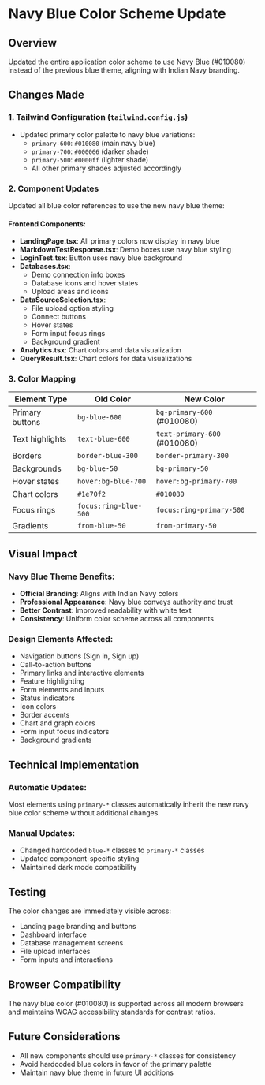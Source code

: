 # Navy Blue Color Scheme Update

## Overview
Updated the entire application color scheme to use Navy Blue (#010080) instead of the previous blue theme, aligning with Indian Navy branding.

## Changes Made

### 1. **Tailwind Configuration** (`tailwind.config.js`)
- Updated primary color palette to navy blue variations:
  - `primary-600`: `#010080` (main navy blue)
  - `primary-700`: `#000066` (darker shade)
  - `primary-500`: `#0000ff` (lighter shade)
  - All other primary shades adjusted accordingly

### 2. **Component Updates**
Updated all blue color references to use the new navy blue theme:

#### Frontend Components:
- **LandingPage.tsx**: All primary colors now display in navy blue
- **MarkdownTestResponse.tsx**: Demo boxes use navy blue styling
- **LoginTest.tsx**: Button uses navy blue background
- **Databases.tsx**: 
  - Demo connection info boxes
  - Database icons and hover states
  - Upload areas and icons
- **DataSourceSelection.tsx**:
  - File upload option styling
  - Connect buttons
  - Hover states
  - Form input focus rings
  - Background gradient
- **Analytics.tsx**: Chart colors and data visualization
- **QueryResult.tsx**: Chart colors for data visualizations

### 3. **Color Mapping**
| Element Type | Old Color | New Color |
|--------------|-----------|-----------|
| Primary buttons | `bg-blue-600` | `bg-primary-600` (#010080) |
| Text highlights | `text-blue-600` | `text-primary-600` (#010080) |
| Borders | `border-blue-300` | `border-primary-300` |
| Backgrounds | `bg-blue-50` | `bg-primary-50` |
| Hover states | `hover:bg-blue-700` | `hover:bg-primary-700` |
| Chart colors | `#1e70f2` | `#010080` |
| Focus rings | `focus:ring-blue-500` | `focus:ring-primary-500` |
| Gradients | `from-blue-50` | `from-primary-50` |

## Visual Impact

### **Navy Blue Theme Benefits:**
- **Official Branding**: Aligns with Indian Navy colors
- **Professional Appearance**: Navy blue conveys authority and trust
- **Better Contrast**: Improved readability with white text
- **Consistency**: Uniform color scheme across all components

### **Design Elements Affected:**
- Navigation buttons (Sign in, Sign up)
- Call-to-action buttons
- Primary links and interactive elements
- Feature highlighting
- Form elements and inputs
- Status indicators
- Icon colors
- Border accents
- Chart and graph colors
- Form input focus indicators
- Background gradients

## Technical Implementation

### **Automatic Updates:**
Most elements using `primary-*` classes automatically inherit the new navy blue color scheme without additional changes.

### **Manual Updates:**
- Changed hardcoded `blue-*` classes to `primary-*` classes
- Updated component-specific styling
- Maintained dark mode compatibility

## Testing

The color changes are immediately visible across:
- Landing page branding and buttons
- Dashboard interface
- Database management screens
- File upload interfaces
- Form inputs and interactions

## Browser Compatibility

The navy blue color (#010080) is supported across all modern browsers and maintains WCAG accessibility standards for contrast ratios.

## Future Considerations

- All new components should use `primary-*` classes for consistency
- Avoid hardcoded blue colors in favor of the primary palette
- Maintain navy blue theme in future UI additions 
